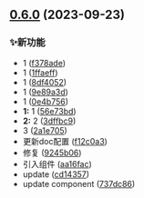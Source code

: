

## [0.6.0](https://github.com/qf-design/qf-design/compare/0.2.1...0.6.0) (2023-09-23)


### ✨新功能

* 1 ([f378ade](https://github.com/qf-design/qf-design/commit/f378ade78bd5fc45355d51111f848f49fb0ff624))
* 1 ([1ffaeff](https://github.com/qf-design/qf-design/commit/1ffaeff6684c0979805595ee5018ea1509208d40))
* 1 ([8df4052](https://github.com/qf-design/qf-design/commit/8df4052622bd51332c8ee5d7e23514eef98ce670))
* 1 ([9e89a3d](https://github.com/qf-design/qf-design/commit/9e89a3d32cc22c6d93225f6bd298da237ae60f0e))
* 1 ([0e4b756](https://github.com/qf-design/qf-design/commit/0e4b756dc4eb49fe6047200cc742a4cb8b8b8da8))
* **1:** 1 ([56e73bd](https://github.com/qf-design/qf-design/commit/56e73bd2dc3151786b9e171f8d39d1de008ba837))
* **2:** 2 ([3dffbc9](https://github.com/qf-design/qf-design/commit/3dffbc9be5f1d249deaa64660270d9a70747fbd4))
* 3 ([2a1e705](https://github.com/qf-design/qf-design/commit/2a1e705527f30d780a1e95df22813c209c00c74a))
* 更新doc配置 ([f12c0a3](https://github.com/qf-design/qf-design/commit/f12c0a32e32e6cb7492a565380b1c9bff5bf8168))
* 修复 ([9245b06](https://github.com/qf-design/qf-design/commit/9245b0660355529a07f75dd95af66976fdd6f4e4))
* 引入组件 ([aa16fac](https://github.com/qf-design/qf-design/commit/aa16faca4197ab0615d3bdbb167b19fea00a76b6))
* update ([cd14357](https://github.com/qf-design/qf-design/commit/cd14357d48d1e55a7ef3dd1f8001f00068d85388))
* update component ([737dc86](https://github.com/qf-design/qf-design/commit/737dc864cebd2f9fed7c11d42115a39c6a636117))